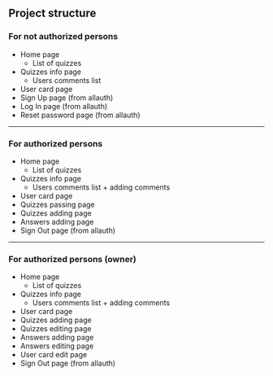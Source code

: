 ## Project structure
### For not authorized persons
* Home page
   - List of quizzes
* Quizzes info page
   - Users comments list
* User card page
* Sign Up page (from allauth)
* Log In page (from allauth)
* Reset password page (from allauth)
---
### For authorized persons
* Home page
   - List of quizzes
* Quizzes info page
   - Users comments list + adding comments
* User card page
* Quizzes passing page
* Quizzes adding page
* Answers adding page
* Sign Out page (from allauth)
---
### For authorized persons (owner)
* Home page
   - List of quizzes
* Quizzes info page
   - Users comments list + adding comments
* User card page
* Quizzes adding page
* Quizzes editing page
* Answers adding page
* Answers editing page
* User card edit page
* Sign Out page (from allauth)




